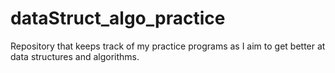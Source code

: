 # dataStruct_algo_practice

Repository that keeps track of my practice programs as I aim to get better at data structures and algorithms.
